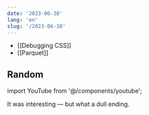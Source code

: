 ```yaml
---
date: '2023-06-30'
lang: 'en'
slug: '/2023-06-30'
---
```


- [[Debugging CSS]]
- [[Parquet]]

## Random

import YouTube from '@/components/youtube';

<YouTube id="tAqgvP07RnQ"/>

It was interesting — but what a dull ending.
